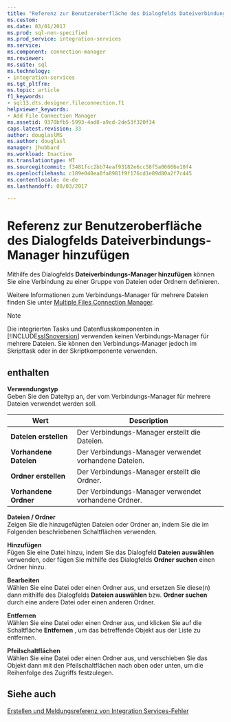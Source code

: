 ```yaml
---
title: "Referenz zur Benutzeroberfläche des Dialogfelds Dateiverbindungs-Manager hinzufügen | Microsoft Docs"
ms.custom: 
ms.date: 03/01/2017
ms.prod: sql-non-specified
ms.prod_service: integration-services
ms.service: 
ms.component: connection-manager
ms.reviewer: 
ms.suite: sql
ms.technology:
- integration-services
ms.tgt_pltfrm: 
ms.topic: article
f1_keywords:
- sql13.dts.designer.fileconnection.f1
helpviewer_keywords:
- Add File Connection Manager
ms.assetid: 9370bfb5-5993-4ad8-a9cd-2de53f320f34
caps.latest.revision: 33
author: douglaslMS
ms.author: douglasl
manager: jhubbard
ms.workload: Inactive
ms.translationtype: MT
ms.sourcegitcommit: f3481fcc2bb74eaf93182e6cc58f5a06666e10f4
ms.openlocfilehash: c189e040ea0fa8981f9f176cd1e89d80a2f7c445
ms.contentlocale: de-de
ms.lasthandoff: 08/03/2017

---
```

# <a name="add-file-connection-manager-dialog-box-ui-reference"></a>Referenz zur Benutzeroberfläche des Dialogfelds Dateiverbindungs-Manager hinzufügen
  Mithilfe des Dialogfelds **Dateiverbindungs-Manager hinzufügen** können Sie eine Verbindung zu einer Gruppe von Dateien oder Ordnern definieren.  
  
 Weitere Informationen zum Verbindungs-Manager für mehrere Dateien finden Sie unter [Multiple Files Connection Manager](../../integration-services/connection-manager/multiple-files-connection-manager.md).  
  
> [!NOTE]  
>  Die integrierten Tasks und Datenflusskomponenten in [!INCLUDE[ssISnoversion](../../includes/ssisnoversion-md.md)] verwenden keinen Verbindungs-Manager für mehrere Dateien. Sie können den Verbindungs-Manager jedoch im Skripttask oder in der Skriptkomponente verwenden.  
  
## <a name="options"></a>enthalten  
 **Verwendungstyp**  
 Geben Sie den Dateityp an, der vom Verbindungs-Manager für mehrere Dateien verwendet werden soll.  
  
|Wert|Description|  
|-----------|-----------------|  
|**Dateien erstellen**|Der Verbindungs-Manager erstellt die Dateien.|  
|**Vorhandene Dateien**|Der Verbindungs-Manager verwendet vorhandene Dateien.|  
|**Ordner erstellen**|Der Verbindungs-Manager erstellt die Ordner.|  
|**Vorhandene Ordner**|Der Verbindungs-Manager verwendet vorhandene Ordner.|  
  
 **Dateien / Ordner**  
 Zeigen Sie die hinzugefügten Dateien oder Ordner an, indem Sie die im Folgenden beschriebenen Schaltflächen verwenden.  
  
 **Hinzufügen**  
 Fügen Sie eine Datei hinzu, indem Sie das Dialogfeld **Dateien auswählen** verwenden, oder fügen Sie mithilfe des Dialogfelds **Ordner suchen** einen Ordner hinzu.  
  
 **Bearbeiten**  
 Wählen Sie eine Datei oder einen Ordner aus, und ersetzen Sie diese(n) dann mithilfe des Dialogfelds **Dateien auswählen** bzw. **Ordner suchen** durch eine andere Datei oder einen anderen Ordner.  
  
 **Entfernen**  
 Wählen Sie eine Datei oder einen Ordner aus, und klicken Sie auf die Schaltfläche **Entfernen** , um das betreffende Objekt aus der Liste zu entfernen.  
  
 **Pfeilschaltflächen**  
 Wählen Sie eine Datei oder einen Ordner aus, und verschieben Sie das Objekt dann mit den Pfeilschaltflächen nach oben oder unten, um die Reihenfolge des Zugriffs festzulegen.  
  
## <a name="see-also"></a>Siehe auch  
 [Erstellen und Meldungsreferenz von Integration Services-Fehler](../../integration-services/integration-services-error-and-message-reference.md)  
  
  


